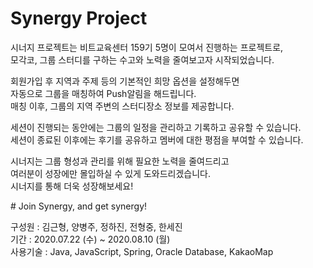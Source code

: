 # Synergy Project
<p>
시너지 프로젝트는 비트교육센터 159기 5명이 모여서 진행하는 프로젝트로,<br>
모각코, 그룹 스터디를 구하는 수고와 노력을 줄여보고자 시작되었습니다.
</p>
<p>
회원가입 후 지역과 주제 등의 기본적인 희망 옵션을 설정해두면<br>
자동으로 그룹을 매칭하여 Push알림을 해드립니다.<br>
매칭 이후, 그룹의 지역 주변의 스터디장소 정보를 제공합니다.
</p>
<p>
세션이 진행되는 동안에는 그룹의 일정을 관리하고 기록하고 공유할 수 있습니다.<br>
세션이 종료된 이후에는 후기를 공유하고 멤버에 대한 평점을 부여할 수 있습니다.
</p>
<p>
시너지는 그룹 형성과 관리를 위해 필요한 노력을 줄여드리고<br>
여러분이 성장에만 몰입하실 수 있게 도와드리겠습니다.<br>
시너지를 통해 더욱 성장해보세요!
</p>
# Join Synergy, and get synergy!<br>
<p>
구성원 : 김근형, 양병주, 정하진, 전형중, 한세진<br>
기간 : 2020.07.22 (수) ~ 2020.08.10 (월)<br>
사용기술 : Java, JavaScript, Spring, Oracle Database, KakaoMap
</p>
